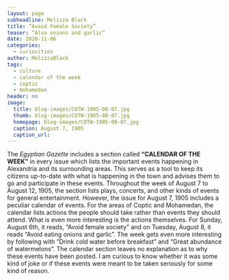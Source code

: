 ```yaml
---
layout: page
subheadline: Melizza Black
title: “Avoid Female Society”
teaser: “Also onions and garlic”
date: 2016-11-06
categories:
  - curiosities
author: MelizzaBlack
tags:
  - culture
  - calendar of the week
  - coptic
  - mohamedan
header: no
image:
  title: blog-images/COTW-1905-08-07.jpg
  thumb: blog-images/COTW-1905-08-07.jpg
  homepage: blog-images/COTW-1905-08-07.jpg
  caption: August 7, 1905
  caption_url:
---
```

The *Egyptian Gazette* includes a section called **“CALENDAR OF THE WEEK”** in every issue which lists the important events happening in Alexandria and its surrounding areas. This serves as a tool to keep its citizens up-to-date with what is happening in the town and advises them to go and participate in these events. Throughout the week of August 7 to August 12, 1905, the section lists plays, concerts, and other kinds of events for general entertainment. However, the issue for August 7, 1905 includes a peculiar calendar of events. For the areas of Coptic and Mohamedan, the calendar lists actions the people should take rather than events they should attend. What is even more interesting is the actions themselves. For Sunday, August 6th, it reads, “Avoid female society” and on Tuesday, August 8, it reads “Avoid eating onions and garlic”. The week gets even more interesting by following with “Drink cold water before breakfast” and “Great abundance of watermelons”. The calendar section leaves no explanation as to why these events have been posted. I am curious to know whether it was some kind of joke or if these events were meant to be taken seriously for some kind of reason.
